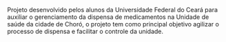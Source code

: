 Projeto desenvolvido pelos alunos da Universidade Federal do Ceará para auxiliar o gerenciamento da dispensa de medicamentos na Unidade de saúde da cidade de Choró, o projeto tem como principal objetivo agilizar o processo de dispensa e facilitar o controle da unidade.